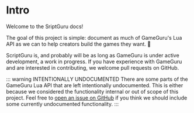 # Intro

Welcome to the SriptGuru docs!

The goal of this project is simple: document as much of GameGuru's Lua API as we can to help creators build the games they want. :raised_hands:

ScriptGuru is, and probably will be as long as GameGuru is under active development, a work in progress. If you have experience with GameGuru and are interested in contributing, we welcome pull requests on GitHub.

::: warning INTENTIONALLY UNDOCUMENTED
There are some parts of the GameGuru Lua API that are left intentionally undocumented. This is either because we considered the functionality internal or out of scope of this project. Feel free to [open an issue on GitHub](https://github.com/davismcphee/script-guru/issues) if you think we should include some currently undocumented functionality.
:::
